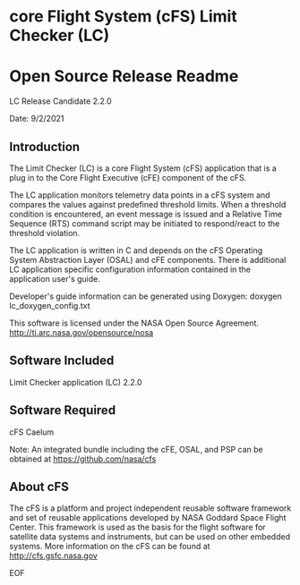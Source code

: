 core Flight System (cFS) Limit Checker (LC)
======================================================

Open Source Release Readme
==========================

LC Release Candidate 2.2.0

Date: 9/2/2021

Introduction
-------------
  The Limit Checker (LC) is a core Flight System (cFS) application
  that is a plug in to the Core Flight Executive (cFE) component of the cFS.

  The LC application monitors telemetry data points in a cFS system and compares 
  the values against predefined threshold limits. When a threshold condition is 
  encountered, an event message is issued and a Relative Time Sequence (RTS) 
  command script may be initiated to respond/react to the threshold violation.  

  The LC application is written in C and depends on the cFS Operating System
  Abstraction Layer (OSAL) and cFE components.  There is additional LC application
  specific configuration information contained in the application user's guide.

  Developer's guide information can be generated using Doxygen:
  doxygen lc_doxygen_config.txt

  This software is licensed under the NASA Open Source Agreement.
  http://ti.arc.nasa.gov/opensource/nosa


Software Included
------------------

  Limit Checker application (LC) 2.2.0


Software Required
------------------

 cFS Caelum

 Note: An integrated bundle including the cFE, OSAL, and PSP can
 be obtained at https://github.com/nasa/cfs

About cFS
----------
  The cFS is a platform and project independent reusable software framework and
  set of reusable applications developed by NASA Goddard Space Flight Center.
  This framework is used as the basis for the flight software for satellite data
  systems and instruments, but can be used on other embedded systems.  More
  information on the cFS can be found at http://cfs.gsfc.nasa.gov

EOF
